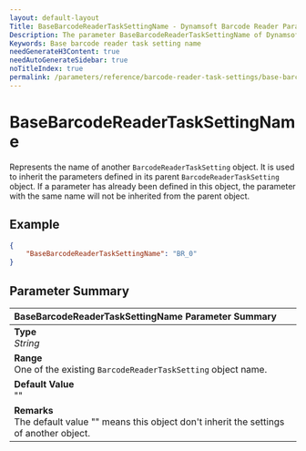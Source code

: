 ```yaml
---
layout: default-layout
Title: BaseBarcodeReaderTaskSettingName - Dynamsoft Barcode Reader Parameters
Description: The parameter BaseBarcodeReaderTaskSettingName of Dynamsoft Barcode Reader defines the name of base BarcodeReaderTaskSetting.
Keywords: Base barcode reader task setting name
needGenerateH3Content: true
needAutoGenerateSidebar: true
noTitleIndex: true
permalink: /parameters/reference/barcode-reader-task-settings/base-barcode-reader-task-setting-name.html
---
```


#  BaseBarcodeReaderTaskSettingName

Represents the name of another `BarcodeReaderTaskSetting` object. It is used to inherit the parameters defined in its parent `BarcodeReaderTaskSetting` object. If a parameter has already been defined in this object, the parameter with the same name will not be inherited from the parent object.

## Example

```json
{
    "BaseBarcodeReaderTaskSettingName": "BR_0"
}
```

## Parameter Summary

| BaseBarcodeReaderTaskSettingName Parameter Summary |
| :----------------------------------------- |
| **Type**<br>*String* |
| **Range**<br>One of the existing `BarcodeReaderTaskSetting` object name. |
| **Default Value**<br>"" |
| **Remarks**<br>The default value "" means this object don't inherit the settings of another object. |
